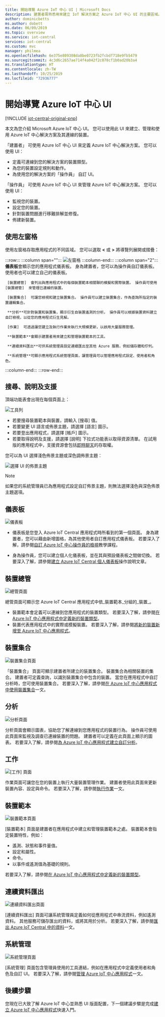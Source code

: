 ```yaml
---
title: 開始導覽 Azure IoT 中心 UI | Microsoft Docs
description: 建置者需熟悉用來建立 IoT 解決方案之 Azure IoT 中心 UI 的主要區域。
author: dominicbetts
ms.author: dobett
ms.date: 06/09/2019
ms.topic: overview
ms.service: iot-central
services: iot-central
ms.custom: mvc
manager: philmea
ms.openlocfilehash: 6e375e809308da8be0723fb2fcbdf718e9fb5479
ms.sourcegitcommit: 4c3d6c2657ae714f4a042f2c078cf1b0ad20b3a4
ms.translationtype: HT
ms.contentlocale: zh-TW
ms.lasthandoff: 10/25/2019
ms.locfileid: "72936777"
---
```

# <a name="take-a-tour-of-the-azure-iot-central-ui"></a>開始導覽 Azure IoT 中心 UI

[!INCLUDE [iot-central-original-pnp](../../../includes/iot-central-original-pnp-note.md)]

本文為您介紹 Microsoft Azure IoT 中心 UI。 您可以使用此 UI 來建立、管理和使用 Azure IoT 中心解決方案及其連線的裝置。

「建置者」  可使用 Azure IoT 中心 UI 來定義 Azure IoT 中心解決方案。 您可以使用 UI：

- 定義可連線到您的解決方案的裝置類型。
- 為您的裝置設定規則和動作。
- 為使用您的解決方案的「操作員」  自訂 UI。

「操作員」  可使用 Azure IoT 中心 UI 來管理 Azure IoT 中心解決方案。 您可以使用 UI：

- 監視您的裝置。
- 設定您的裝置。
- 針對裝置問題進行移難排解並修復。
- 佈建新裝置。

## <a name="use-the-left-pane"></a>使用左窗格

使用左窗格存取應用程式的不同區域。 您可以選取 **<** 或 **>** 將導覽列展開或摺疊：

:::row:::
  :::column span="":::
      ![左窗格](media/overview-iot-central-tour/navigationbar.png)
  :::column-end:::
  :::column span="2":::
     **儀表板**會顯示您的應用程式儀表板。 身為建置者，您可以為操作員自訂儀表板。 使用者也可以建立自己的儀表板。
    
     [裝置總管]  會列出與應用程式中的每個裝置範本相關聯的模擬和實際裝置。 操作員可使用 [裝置總管]  來管理已連線的裝置。
    
     [裝置集合]  可讓您檢視和建立裝置集合。 操作員可以建立裝置集合，作為查詢所指定的裝置邏輯集合。
    
     **分析**可針對裝置和裝置集，顯示衍生自裝置遙測的分析。 操作員可以根據裝置資料建立自訂檢視，以從您的應用程式衍生見解。
    
     [作業]  可透過讓您建立及執行作業來執行大規模更新，以啟用大量服務管理。
    
     **裝置範本**會顯示建置者用來建立和管理裝置範本的工具。
    
     **連續資料匯出**可供系統管理員設定連續匯出至其他 Azure 服務，例如儲存體和佇列。
    
     **系統管理**可顯示應用程式系統管理頁面，讓管理員可以管理應用程式設定、使用者和角色。
   :::column-end:::
:::row-end:::

## <a name="search-help-and-support"></a>搜尋、說明及支援

頂端功能表會出現在每個頁面上：

![工具列](media/overview-iot-central-tour/toolbar.png)

- 若要搜尋裝置範本與裝置，請輸入 [搜尋]  值。
- 若要變更 UI 語言或佈景主題，請選擇 [語言]  圖示。
- 若要登出應用程式，請選擇 [帳戶]  圖示。
- 若要取得說明及支援，請選擇 [說明]  下拉式功能表以取得資源清單。 在試用版的應用程式中，支援資源會包括[即時聊天](howto-show-hide-chat.md)的存取權。

您可以為 UI 選擇淺色佈景主題或深色調佈景主題：

![選擇 UI 的佈景主題](media/overview-iot-central-tour/themes.png)

> [!NOTE]
> 如果您的系統管理員已為應用程式設定自訂佈景主題，則無法選擇淺色與深色佈景主題選項。

## <a name="dashboard"></a>儀表板

![儀表板](media/overview-iot-central-tour/homepage.png)

* 儀表板是您登入 Azure IoT Central 應用程式時所看到的第一個頁面。 身為建置者，您可以藉由新增圖格，為其他使用者自訂應用程式儀表板。 若要深入了解，請參閱[自訂 Azure IoT 中心操作員的檢視](tutorial-customize-operator.md)教學課程。

* 身為操作員，您可以建立個人化儀表板，並在其與預設儀表板之間做切換。 若要深入了解，請參閱[建立 Azure IoT Central 個人儀表板](howto-create-personal-dashboards.md)操作說明文章。

## <a name="device-explorer"></a>裝置總管

![總管頁面](media/overview-iot-central-tour/explorer.png)

總管頁面可顯示您 Azure IoT Central 應用程式中依_裝置範本_分組的_裝置_。

* 裝置範本會定義可以連線到您應用程式的裝置類型。 若要深入了解，請參閱[在 Azure IoT 中心應用程式中定義新的裝置類型](tutorial-define-device-type.md)。
* 裝置代表應用程式中的實際或模擬裝置。 若要深入了解，請參閱[將新的裝置新增至 Azure IoT 中心應用程式](tutorial-add-device.md)。

## <a name="device-sets"></a>裝置集合

![裝置集合頁面](media/overview-iot-central-tour/devicesets.png)

「裝置集合」  頁面可顯示建置者所建立的裝置集合。 裝置集合為相關裝置的集合。 建置者可定義查詢，以識別裝置集合中包含的裝置。 當您在應用程式中自訂分析時，您可使用裝置集合。 若要深入了解，請參閱[在 Azure IoT 中心應用程式中使用裝置集合](howto-use-device-sets.md)一文。

## <a name="analytics"></a>分析

![分析頁面](media/overview-iot-central-tour/analytics.png)

分析頁面會顯示圖表，協助您了解連線到您應用程式的裝置行為。 操作員可使用此頁面來監視及調查已連線裝置的問題。 建置者可以定義在此頁面上顯示的圖表。 若要深入了解，請參閱[為 Azure IoT 中心應用程式建立自訂分析](howto-use-device-sets.md)。

## <a name="jobs"></a>工作

![[工作] 頁面](media/overview-iot-central-tour/jobs.png)

作業頁面可讓您在您的裝置上執行大量裝置管理作業。 建置者使用此頁面來更新裝置內容、設定與命令。 若要深入了解，請參閱[執行作業](howto-run-a-job.md)一文。

## <a name="device-templates"></a>裝置範本

![裝置範本頁面](media/overview-iot-central-tour/templates.png)

[裝置範本] 頁面是建置者在應用程式中建立和管理裝置範本之處。 裝置範本會指定裝置特性，例如：

- 遙測、狀態和事件量值。
- 設定和屬性。
- 命令。
- 以事件或遙測值為基礎的規則。

若要深入了解，請參閱[在 Azure IoT 中心應用程式中定義新的裝置類型](tutorial-define-device-type.md)。

## <a name="continuous-data-export"></a>連續資料匯出

![連續資料匯出頁面](media/overview-iot-central-tour/export.png)

[連續資料匯出] 頁面可讓系統管理員定義如何從應用程式中串流資料，例如遙測資料。 其他服務可儲存匯出的資料，或將其用於分析。 若要深入了解，請參閱[匯出 Azure IoT Central 中的資料](howto-export-data-blob-storage.md)一文。

## <a name="administration"></a>系統管理

![系統管理頁面](media/overview-iot-central-tour/administration.png)

[系統管理] 頁面包含管理員使用的工具連結，例如在應用程式中定義使用者和角色及自訂 UI。 若要深入了解，請參閱[管理 Azure IoT 中心應用程式](howto-administer.md)一文。

## <a name="next-steps"></a>後續步驟

您現在已大致了解 Azure IoT 中心並熟悉 UI 版面配置，下一個建議步驟是完成[建立 Azure IoT 中心應用程式](quick-deploy-iot-central.md)快速入門。
